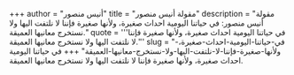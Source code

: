 +++
author = "أنيس منصور"
title = "مقولة أنيس منصور"
description = "مقولة أنيس منصور: في حياتنا اليومية احداث صغيرة، ولأنها صغيرة فإننا لا نلتفت اليها ولا نستخرج معانيها العميقة."
quote = '''في حياتنا اليومية احداث صغيرة، ولأنها صغيرة فإننا لا نلتفت اليها ولا نستخرج معانيها العميقة.'''
slug = "في-حياتنا-اليومية-احداث-صغيرة،-ولأنها-صغيرة-فإننا-لا-نلتفت-اليها-ولا-نستخرج-معانيها-العميقة"
+++
في حياتنا اليومية احداث صغيرة، ولأنها صغيرة فإننا لا نلتفت اليها ولا نستخرج معانيها العميقة.
